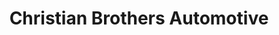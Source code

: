 ---
title: "Christian Brothers Automotive"
url: /fort-worth/christian-brothers-automotive/
shop: Autowerkstatt
---